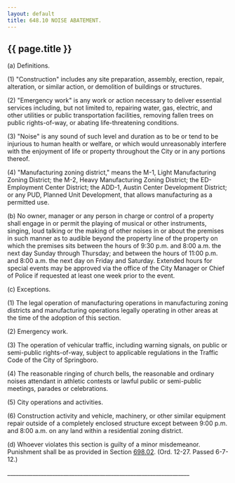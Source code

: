 ```yaml
---
layout: default 
title: 648.10 NOISE ABATEMENT.
---
```


{{ page.title }}
----------------

​(a) Definitions.

​(1) "Construction" includes any site preparation, assembly, erection,
repair, alteration, or similar action, or demolition of buildings or
structures.

​(2) "Emergency work" is any work or action necessary to deliver
essential services including, but not limited to, repairing water, gas,
electric, and other utilities or public transportation facilities,
removing fallen trees on public rights-of-way, or abating
life-threatening conditions.

​(3) "Noise" is any sound of such level and duration as to be or tend to
be injurious to human health or welfare, or which would unreasonably
interfere with the enjoyment of life or property throughout the City or
in any portions thereof.

​(4) "Manufacturing zoning district," means the M-1, Light Manufacturing
Zoning District; the M-2, Heavy Manufacturing Zoning District; the
ED-Employment Center District; the ADD-1, Austin Center Development
District; or any PUD, Planned Unit Development, that allows
manufacturing as a permitted use.

​(b) No owner, manager or any person in charge or control of a property
shall engage in or permit the playing of musical or other instruments,
singing, loud talking or the making of other noises in or about the
premises in such manner as to audible beyond the property line of the
property on which the premises sits between the hours of 9:30 p.m. and
8:00 a.m. the next day Sunday through Thursday; and between the hours of
11:00 p.m. and 8:00 a.m. the next day on Friday and Saturday. Extended
hours for special events may be approved via the office of the City
Manager or Chief of Police if requested at least one week prior to the
event.

​(c) Exceptions.

​(1) The legal operation of manufacturing operations in manufacturing
zoning districts and manufacturing operations legally operating in other
areas at the time of the adoption of this section.

​(2) Emergency work.

​(3) The operation of vehicular traffic, including warning signals, on
public or semi-public rights-of-way, subject to applicable regulations
in the Traffic Code of the City of Springboro.

​(4) The reasonable ringing of church bells, the reasonable and ordinary
noises attendant in athletic contests or lawful public or semi-public
meetings, parades or celebrations.

​(5) City operations and activities.

​(6) Construction activity and vehicle, machinery, or other similar
equipment repair outside of a completely enclosed structure except
between 9:00 p.m. and 8:00 a.m. on any land within a residential zoning
district.

​(d) Whoever violates this section is guilty of a minor misdemeanor.
Punishment shall be as provided in Section [698.02](38e2f631.html).
(Ord. 12-27. Passed 6-7-12.)

\_\_\_\_\_\_\_\_\_\_\_\_\_\_\_\_\_\_\_\_\_\_\_\_\_\_\_\_\_\_\_\_\_\_\_\_\_\_\_\_\_\_\_\_\_\_\_\_\_\_\_\_\_\_\_\_\_\_\_\_\_\_\_\_\_
